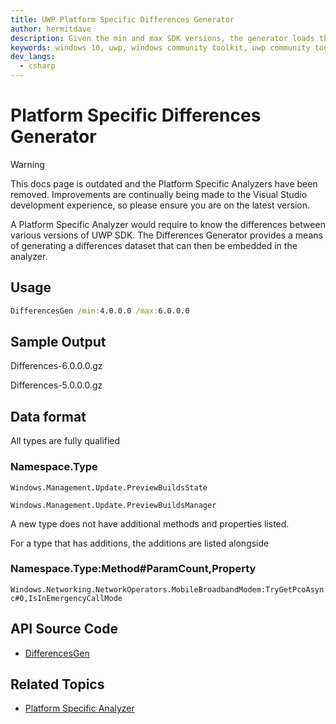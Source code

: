 ```yaml
---
title: UWP Platform Specific Differences Generator
author: hermitdave
description: Given the min and max SDK versions, the generator loads the appropriate Windows.Foundation.UniversalApiContract.winmd and builds differences in terms of new types and new members (outdated docs).
keywords: windows 10, uwp, windows community toolkit, uwp community toolkit, uwp toolkit, platform specific, platform specific differences, platform specific differences generator
dev_langs:
  - csharp
---
```


# Platform Specific Differences Generator

> [!WARNING]
> This docs page is outdated and the Platform Specific Analyzers have been removed. Improvements are continually being made to the Visual Studio development experience, so please ensure you are on the latest version.

A Platform Specific Analyzer would require to know the differences between various versions of UWP SDK. The Differences Generator provides a means of generating a differences dataset that can then be embedded in the analyzer.

## Usage

```cmd
DifferencesGen /min:4.0.0.0 /max:6.0.0.0
```

## Sample Output

Differences-6.0.0.0.gz

Differences-5.0.0.0.gz

## Data format

All types are fully qualified

### Namespace.Type

`Windows.Management.Update.PreviewBuildsState`

`Windows.Management.Update.PreviewBuildsManager`

A new type does not have additional methods and properties listed.

For a type that has additions, the additions are listed alongside

### Namespace.Type:Method#ParamCount,Property

`Windows.Networking.NetworkOperators.MobileBroadbandModem:TryGetPcoAsync#0,IsInEmergencyCallMode`

## API Source Code

- [DifferencesGen](https://github.com/Microsoft/WindowsCommunityToolkit//tree/master/Microsoft.Toolkit.Uwp.PlatformDifferencesGen/Program.cs)

## Related Topics

<!-- Optional -->

- [Platform Specific Analyzer](./PlatformSpecificAnalyzer.md)

